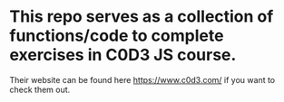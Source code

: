 # This repo serves as a collection of functions/code to complete exercises in C0D3 JS course.

Their website can be found here https://www.c0d3.com/ if you want to check them out.
